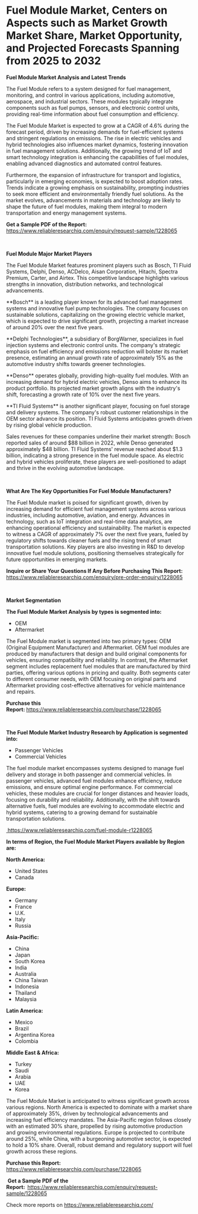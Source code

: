 <p><h1>Fuel Module Market, Centers on Aspects such as Market Growth Market Share, Market Opportunity, and Projected Forecasts Spanning from 2025 to 2032</h1></p><p><strong>Fuel Module Market Analysis and Latest Trends</strong></p>
<p><p>The Fuel Module refers to a system designed for fuel management, monitoring, and control in various applications, including automotive, aerospace, and industrial sectors. These modules typically integrate components such as fuel pumps, sensors, and electronic control units, providing real-time information about fuel consumption and efficiency. </p><p>The Fuel Module Market is expected to grow at a CAGR of 4.6% during the forecast period, driven by increasing demands for fuel-efficient systems and stringent regulations on emissions. The rise in electric vehicles and hybrid technologies also influences market dynamics, fostering innovation in fuel management solutions. Additionally, the growing trend of IoT and smart technology integration is enhancing the capabilities of fuel modules, enabling advanced diagnostics and automated control features. </p><p>Furthermore, the expansion of infrastructure for transport and logistics, particularly in emerging economies, is expected to boost adoption rates. Trends indicate a growing emphasis on sustainability, prompting industries to seek more efficient and environmentally friendly fuel solutions. As the market evolves, advancements in materials and technology are likely to shape the future of fuel modules, making them integral to modern transportation and energy management systems.</p></p>
<p><strong>Get a Sample PDF of the Report:&nbsp;</strong> <a href="https://www.reliableresearchiq.com/enquiry/request-sample/1228065?utm_campaign=2843&utm_medium=2&utm_source=Github&utm_content=ia&utm_term=30032025&utm_id=fuel-module">https://www.reliableresearchiq.com/enquiry/request-sample/1228065</a></p>
<p>&nbsp;</p>
<p><strong>Fuel Module Major Market Players</strong></p>
<p><p>The Fuel Module Market features prominent players such as Bosch, TI Fluid Systems, Delphi, Denso, ACDelco, Aisan Corporation, Hitachi, Spectra Premium, Carter, and Airtex. This competitive landscape highlights various strengths in innovation, distribution networks, and technological advancements.</p><p>**Bosch** is a leading player known for its advanced fuel management systems and innovative fuel pump technologies. The company focuses on sustainable solutions, capitalizing on the growing electric vehicle market, which is expected to drive significant growth, projecting a market increase of around 20% over the next five years.</p><p>**Delphi Technologies**, a subsidiary of BorgWarner, specializes in fuel injection systems and electronic control units. The company's strategic emphasis on fuel efficiency and emissions reduction will bolster its market presence, estimating an annual growth rate of approximately 15% as the automotive industry shifts towards greener technologies.</p><p>**Denso** operates globally, providing high-quality fuel modules. With an increasing demand for hybrid electric vehicles, Denso aims to enhance its product portfolio. Its projected market growth aligns with the industry's shift, forecasting a growth rate of 10% over the next five years.</p><p>**TI Fluid Systems** is another significant player, focusing on fuel storage and delivery systems. The company's robust customer relationships in the OEM sector advance its position. TI Fluid Systems anticipates growth driven by rising global vehicle production.</p><p>Sales revenues for these companies underline their market strength: Bosch reported sales of around $88 billion in 2022, while Denso generated approximately $48 billion. TI Fluid Systems' revenue reached about $1.3 billion, indicating a strong presence in the fuel module space. As electric and hybrid vehicles proliferate, these players are well-positioned to adapt and thrive in the evolving automotive landscape.</p></p>
<p>&nbsp;</p>
<p><strong>What Are The Key Opportunities For Fuel Module Manufacturers?</strong></p>
<p><p>The Fuel Module market is poised for significant growth, driven by increasing demand for efficient fuel management systems across various industries, including automotive, aviation, and energy. Advances in technology, such as IoT integration and real-time data analytics, are enhancing operational efficiency and sustainability. The market is expected to witness a CAGR of approximately 7% over the next five years, fueled by regulatory shifts towards cleaner fuels and the rising trend of smart transportation solutions. Key players are also investing in R&D to develop innovative fuel module solutions, positioning themselves strategically for future opportunities in emerging markets.</p></p>
<p><strong>Inquire or Share Your Questions If Any Before Purchasing This Report:</strong> <a href="https://www.reliableresearchiq.com/enquiry/pre-order-enquiry/1228065?utm_campaign=2843&utm_medium=2&utm_source=Github&utm_content=ia&utm_term=30032025&utm_id=fuel-module">https://www.reliableresearchiq.com/enquiry/pre-order-enquiry/1228065</a></p>
<p>&nbsp;</p>
<p><strong>Market Segmentation</strong></p>
<p><strong>The Fuel Module Market Analysis by types is segmented into:</strong></p>
<p><ul><li>OEM</li><li>Aftermarket</li></ul></p>
<p><p>The Fuel Module market is segmented into two primary types: OEM (Original Equipment Manufacturer) and Aftermarket. OEM fuel modules are produced by manufacturers that design and build original components for vehicles, ensuring compatibility and reliability. In contrast, the Aftermarket segment includes replacement fuel modules that are manufactured by third parties, offering various options in pricing and quality. Both segments cater to different consumer needs, with OEM focusing on original parts and Aftermarket providing cost-effective alternatives for vehicle maintenance and repairs.</p></p>
<p><strong>Purchase this Report:&nbsp;</strong><a href="https://www.reliableresearchiq.com/purchase/1228065?utm_campaign=2843&utm_medium=2&utm_source=Github&utm_content=ia&utm_term=30032025&utm_id=fuel-module">https://www.reliableresearchiq.com/purchase/1228065</a></p>
<p>&nbsp;</p>
<p><strong>The Fuel Module Market Industry Research by Application is segmented into:</strong></p>
<p><ul><li>Passenger Vehicles</li><li>Commercial Vehicles</li></ul></p>
<p><p>The fuel module market encompasses systems designed to manage fuel delivery and storage in both passenger and commercial vehicles. In passenger vehicles, advanced fuel modules enhance efficiency, reduce emissions, and ensure optimal engine performance. For commercial vehicles, these modules are crucial for longer distances and heavier loads, focusing on durability and reliability. Additionally, with the shift towards alternative fuels, fuel modules are evolving to accommodate electric and hybrid systems, catering to a growing demand for sustainable transportation solutions.</p></p>
<p><a href="https://www.reliableresearchiq.com/fuel-module-r1228065?utm_campaign=2843&utm_medium=2&utm_source=Github&utm_content=ia&utm_term=30032025&utm_id=fuel-module">&nbsp;https://www.reliableresearchiq.com/fuel-module-r1228065</a></p>
<p><strong>In terms of Region, the Fuel Module Market Players available by Region are:</strong></p>
<p>
    <p> <strong> North America: </strong>
        <ul>
            <li>United States</li>
            <li>Canada</li>
        </ul>
        </p> 
    <p> <strong> Europe: </strong>
        <ul>
            <li>Germany</li>
            <li>France</li>
            <li>U.K.</li>
            <li>Italy</li>
            <li>Russia</li>
        </ul>
        </p> 
    <p> <strong> Asia-Pacific: </strong>
        <ul>
            <li>China</li>
            <li>Japan</li>
            <li>South Korea</li>
            <li>India</li>
            <li>Australia</li>
            <li>China Taiwan</li>
            <li>Indonesia</li>
            <li>Thailand</li>
            <li>Malaysia</li>
        </ul>
        </p> 
    <p> <strong> Latin America: </strong>
        <ul>
            <li>Mexico</li>
            <li>Brazil</li>
            <li>Argentina Korea</li>
            <li>Colombia</li>
        </ul>
        </p> 
    <p> <strong> Middle East & Africa: </strong>
        <ul>
            <li>Turkey</li>
            <li>Saudi</li>
            <li>Arabia</li>
            <li>UAE</li>
            <li>Korea</li>
        </ul>
    </p>
    </p>
<p><p>The Fuel Module Market is anticipated to witness significant growth across various regions. North America is expected to dominate with a market share of approximately 35%, driven by technological advancements and increasing fuel efficiency mandates. The Asia-Pacific region follows closely with an estimated 30% share, propelled by rising automotive production and growing environmental regulations. Europe is projected to contribute around 25%, while China, with a burgeoning automotive sector, is expected to hold a 10% share. Overall, robust demand and regulatory support will fuel growth across these regions.</p></p>
<p><strong>Purchase this Report: </strong><a href="https://www.reliableresearchiq.com/purchase/1228065?utm_campaign=2843&utm_medium=2&utm_source=Github&utm_content=ia&utm_term=30032025&utm_id=fuel-module">https://www.reliableresearchiq.com/purchase/1228065</a></p>
<p>&nbsp;<strong>Get a Sample PDF of the Report:&nbsp;&nbsp;</strong><a href="https://www.reliableresearchiq.com/enquiry/request-sample/1228065?utm_campaign=2843&utm_medium=2&utm_source=Github&utm_content=ia&utm_term=30032025&utm_id=fuel-module">https://www.reliableresearchiq.com/enquiry/request-sample/1228065</a></p>
<p><strong></strong></p>
<p>Check more reports on <a href="https://www.reliableresearchiq.com/?utm_campaign=2843&utm_medium=2&utm_source=Github&utm_content=ia&utm_term=30032025&utm_id=fuel-module">https://www.reliableresearchiq.com/</a></p>